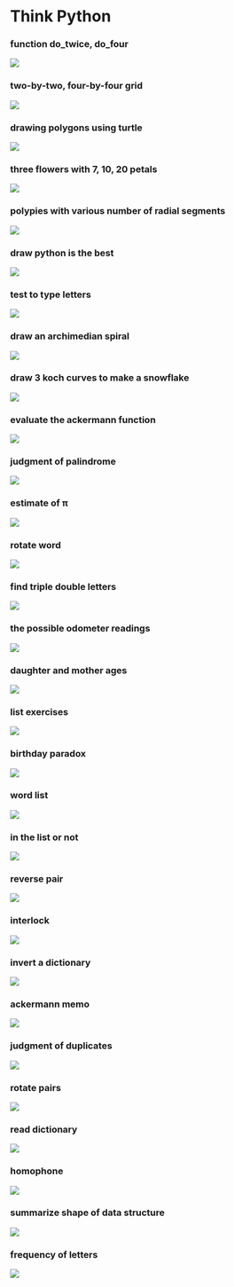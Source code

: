 # Think Python

### function do_twice, do_four
![](https://github.com/lbias/think-python/blob/master/images/e1_do_four.png)

### two-by-two, four-by-four grid
![](https://github.com/lbias/think-python/blob/master/images/e2_grid.png)

### drawing polygons using turtle
![](https://github.com/lbias/think-python/blob/master/images/e3_polygon.png)

### three flowers with 7, 10, 20 petals
![](https://github.com/lbias/think-python/blob/master/images/e4_flower.png)

### polypies with various number of radial segments
![](https://github.com/lbias/think-python/blob/master/images/e5_pie.png)

### draw python is the best
![](https://github.com/lbias/think-python/blob/master/images/e6_letters.png)

### test to type letters
![](https://github.com/lbias/think-python/blob/master/images/e7_typewriter.png)

### draw an archimedian spiral
![](https://github.com/lbias/think-python/blob/master/images/e8_spiral.png)

### draw 3 koch curves to make a snowflake
![](https://github.com/lbias/think-python/blob/master/images/e9_koch.png)

### evaluate the ackermann function
![](https://github.com/lbias/think-python/blob/master/images/e10_ackermann.png)

### judgment of palindrome
![](https://github.com/lbias/think-python/blob/master/images/e11_palindrome_soln.png)

### estimate of π
![](https://github.com/lbias/think-python/blob/master/images/e12_pi.png)

### rotate word
![](https://github.com/lbias/think-python/blob/master/images/e13_rotate.png)

### find triple double letters
![](https://github.com/lbias/think-python/blob/master/images/e14_cartalk1.png)

### the possible odometer readings
![](https://github.com/lbias/think-python/blob/master/images/e15_cartalk2.png)

### daughter and mother ages
![](https://github.com/lbias/think-python/blob/master/images/e16_cartalk3.png)

### list exercises
![](https://github.com/lbias/think-python/blob/master/images/e17_list_exercises.png)

### birthday paradox
![](https://github.com/lbias/think-python/blob/master/images/e18_birthday.png)

### word list
![](https://github.com/lbias/think-python/blob/master/images/e19_wordlist.png)

### in the list or not
![](https://github.com/lbias/think-python/blob/master/images/e20_inlist.png)

### reverse pair
![](https://github.com/lbias/think-python/blob/master/images/e21_reverse_pair.png)

### interlock
![](https://github.com/lbias/think-python/blob/master/images/e22_interlock.png)

### invert a dictionary
![](https://github.com/lbias/think-python/blob/master/images/e23_invert_dict.png)

### ackermann memo
![](https://github.com/lbias/think-python/blob/master/images/e24_ackermann_memo.png)

### judgment of duplicates
![](https://github.com/lbias/think-python/blob/master/images/e25_has_duplicates.png)

### rotate pairs
![](https://github.com/lbias/think-python/blob/master/images/e26_rotate_pairs.png)

### read dictionary
![](https://github.com/lbias/think-python/blob/master/images/e27_pronounce.png)

### homophone
![](https://github.com/lbias/think-python/blob/master/images/e28_homophone.png)

### summarize shape of data structure
![](https://github.com/lbias/think-python/blob/master/images/e29_structshape.png)

### frequency of letters
![](https://github.com/lbias/think-python/blob/master/images/e30_most_frequent.png)
